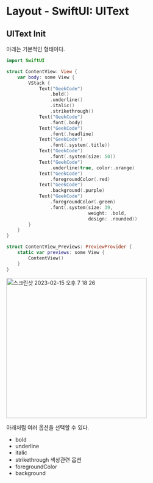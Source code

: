 # Layout - SwiftUI: UIText

## UIText Init

아래는 기본적인 형태이다. 
```swift
import SwiftUI

struct ContentView: View {
    var body: some View {
        VStack {
            Text("GeekCode")
                .bold()
                .underline()
                .italic()
                .strikethrough()
            Text("GeekCode")
                .font(.body)
            Text("GeekCode")                
                .font(.headline)
            Text("GeekCode")
                .font(.system(.title))
            Text("GeekCode")
                .font(.system(size: 50))
            Text("GeekCode")
                .underline(true, color:.orange)
            Text("GeekCode")
                .foregroundColor(.red)
            Text("GeekCode")
                .background(.purple)
            Text("GeekCode")
                .foregroundColor(.green)
                .font(.system(size: 39,
                              weight: .bold,
                              design: .rounded))
        }
    }
}

struct ContentView_Previews: PreviewProvider {
    static var previews: some View {
        ContentView()
    }
}
```
<img width="368" alt="스크린샷 2023-02-15 오후 7 18 26" src="https://user-images.githubusercontent.com/76529148/219061864-f28b2dfd-de2d-4ed7-ab14-0f0764f7a010.png">

아래처럼 여러 옵션을 선택할 수 있다. 
- bold
- underline
- italic
- strikethrough
색상관련 옵션
- foregroundColor 
- background


